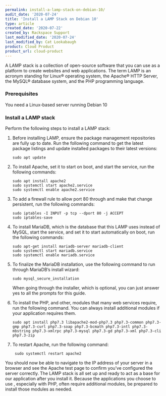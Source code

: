 ```yaml
---
permalink: install-a-lamp-stack-on-debian-10/
audit_date: '2020-07-24'
title: 'Install a LAMP Stack on Debian 10'
type: article
created_date: '2020-07-22'
created_by: Rackspace Support
last_modified_date: '2020-07-24'
last_modified_by: Cat Lookabaugh
product: Cloud Product
product_url: cloud-product
---
```


A LAMP stack is a collection of open-source software that you can use as a platform to create websites
and web applications. The term LAMP is an acronym standing for Linux&reg; operating system, the Apache&reg;
HTTP Server, the MySQL&reg; database system, and the PHP programming language.

### Prerequisites

You need a Linux-based server running Debian 10

### Install a LAMP stack

Perform the following steps to install a LAMP stack:

1. Before installing LAMP, ensure the package management repositories are fully up to date. Run the following
   command to get the latest package listings and update installed packages to their latest versions:

       sudo apt update

2. To install Apache, set it to start on boot, and start the service, run the following commands: 

       sudo apt install apache2
       sudo systemctl start apache2.service
       sudo systemctl enable apache2.service

3. To add a firewall rule to allow port 80 through and make that change persistent, run the following commands:

       sudo iptables -I INPUT -p tcp --dport 80 -j ACCEPT
       sudo iptables-save

4. To install MariaDB, which is the database that this LAMP uses instead of MySQL, start the service, and set
   it to start automatically on boot, run the following commands:

       sudo apt-get install mariadb-server mariadb-client
       sudo systemctl start mariadb.service
       sudo systemctl enable mariadb.service

5. To finalize the MariaDB installation, use the following command to run through MariaDB’s install wizard:

       sudo mysql_secure_installation

   When going through the installer, which is optional, you can just answer yes to all the prompts for this guide.

6. To install the PHP, and other, modules that many web services require, run the following command. You can always
   install additional modules if your application requires them.

       sudo apt install php7.3 libapache2-mod-php7.3 php7.3-common php7.3-gmp php7.3-curl php7.3-soap php7.3-bcmath php7.3-intl php7.3-mbstring php7.3-xmlrpc php7.3-mysql php7.3-gd php7.3-xml php7.3-cli php7.3-zip
       
7. To restart Apache, run the following command:

        sudo systemctl restart apache2

You should now be able to navigate to the IP address of your server in a browser and see the Apache test
page to confirm you’ve configured the server correctly. The LAMP stack is all set up and ready to act as
a base for our application after you install it. Because the applications you choose to use , especially
with PHP, often require additional modules, be prepared to install those modules as needed.
